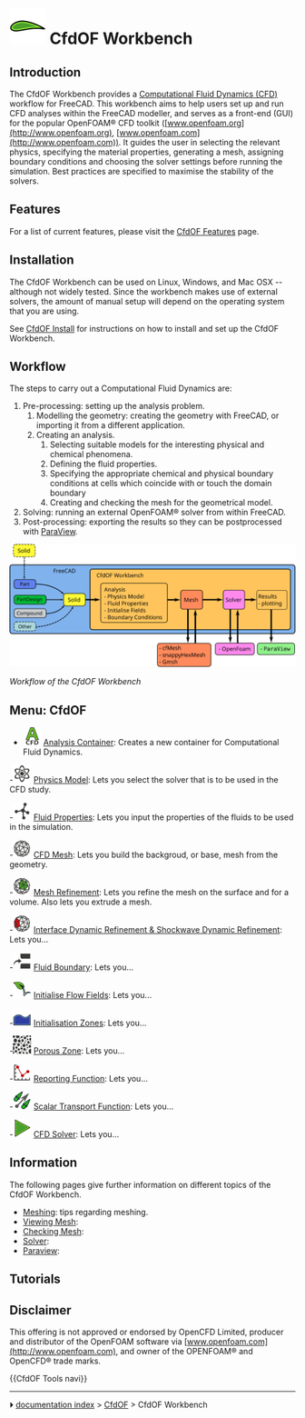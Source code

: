 # <img alt="Workbench CfdOF Icon" src=images/Workbench_CfdOF.svg  style="width:64px;"> CfdOF Workbench

## Introduction

The CfdOF Workbench provides a [Computational Fluid Dynamics (CFD)](https://en.wikipedia.org/wiki/Computational_fluid_dynamics) workflow for FreeCAD. This workbench aims to help users set up and run CFD analyses within the FreeCAD modeller, and serves as a front-end (GUI) for the popular OpenFOAM® CFD toolkit ([www.openfoam.org](http://www.openfoam.org), [www.openfoam.com](http://www.openfoam.com)). It guides the user in selecting the relevant physics, specifying the material properties, generating a mesh, assigning boundary conditions and choosing the solver settings before running the simulation. Best practices are specified to maximise the stability of the solvers.

## Features

For a list of current features, please visit the [CfdOF Features](CfdOF_Features.md) page.

## Installation

The CfdOF Workbench can be used on Linux, Windows, and Mac OSX -- although not widely tested. Since the workbench makes use of external solvers, the amount of manual setup will depend on the operating system that you are using.

See [CfdOF Install](CfdOF_Install.md) for instructions on how to install and set up the CfdOF Workbench.

## Workflow

The steps to carry out a Computational Fluid Dynamics are:

1.  Pre-processing: setting up the analysis problem.
    1.  Modelling the geometry: creating the geometry with FreeCAD, or importing it from a different application.
    2.  Creating an analysis.
        1.  Selecting suitable models for the interesting physical and chemical phenomena.
        2.  Defining the fluid properties.
        3.  Specifying the appropriate chemical and physical boundary conditions at cells which coincide with or touch the domain boundary
        4.  Creating and checking the mesh for the geometrical model.
2.  Solving: running an external OpenFOAM® solver from within FreeCAD.
3.  Post-processing: exporting the results so they can be postprocessed with [ParaView](https://www.paraview.org/).

<img alt="Workflow of the CfdOF Workbench" src=images/CfdOF_Workbench_workflow.svg  style="width:600px;">



*Workflow of the CfdOF Workbench*

## Menu: CfdOF 

-   <img alt="" src=images/CfdOF_analysis.svg  style="width:32px;"> [Analysis Container](CfdOF_Analysis.md): Creates a new container for Computational Fluid Dynamics.

  -<img alt="" src=images/CfdOF_Physics_Model.svg  style="width:32px;"> [Physics Model](CfdOF_Physics_Model.md): Lets you select the solver that is to be used in the CFD study.

  -<img alt="" src=images/CfdOF_Fluid_Properties.svg  style="width:32px;"> [Fluid Properties](CfdOF_Fluid_Properties.md): Lets you input the properties of the fluids to be used in the simulation.

  -<img alt="" src=images/CfdOF_CFD_Mesh.svg  style="width:32px;"> [CFD Mesh](CfdOF_CFD_Mesh.md): Lets you build the backgroud, or base, mesh from the geometry.

  -<img alt="" src=images/CfdOF_Mesh_Refinement.svg  style="width:32px;"> [Mesh Refinement](CfdOF_Mesh_Refinement.md): Lets you refine the mesh on the surface and for a volume. Also lets you extrude a mesh.

  -<img alt="" src=images/CdfOF_Mesh_Dynamic.svg  style="width:32px;"> [Interface Dynamic Refinement & Shockwave Dynamic Refinement](CfdOF_Interface_Dynamic_Refinement_&_Shockwave_Dynamic_Refinement.md): Lets you\...

  -<img alt="" src=images/CfdOF_Fluid_Boundary.svg  style="width:32px;"> [Fluid Boundary](CfdOF_Fluid_Boundary.md): Lets you\...

  -<img alt="" src=images/CfdOF_Initialise_Flow_Fields.svg  style="width:32px;"> [Initialise Flow Fields](CfdOF_Initialise_Flow_Fields.md): Lets you\...

  -<img alt="" src=images/CfdOF_Initialisation_Zones.svg  style="width:32px;"> [Initialisation Zones](CfdOF_Initialisation_Zones.md): Lets you\...

  -<img alt="" src=images/CfdOF_Porous_Zone.svg  style="width:32px;"> [Porous Zone](CfdOF_Porous_Zone.md): Lets you\...

  -<img alt="" src=images/CfdOF_Reporting_Function.svg  style="width:32px;"> [Reporting Function](CfdOF_Reporting_Function.md): Lets you\...

  -<img alt="" src=images/CfdOF_Scalar_Transport_Function.svg  style="width:32px;"> [Scalar Transport Function](CfdOF_Scalar_Transport_Function.md): Lets you\...

  -<img alt="" src=images/CfdOF_CFD_Solver.svg  style="width:32px;"> [CFD Solver](CfdOF_CFD_Solver.md): Lets you\...

## Information

The following pages give further information on different topics of the CfdOF Workbench.

-   [Meshing](CfdOF_Meshing.md): tips regarding meshing.
-   [Viewing Mesh](CfdOF_Viewing_Mesh.md):
-   [Checking Mesh](CfdOF_Checking_Mesh.md):
-   [Solver](CfdOF_Solver.md):
-   [Paraview](CfdOF_Paraview.md):

## Tutorials

## Disclaimer

This offering is not approved or endorsed by OpenCFD Limited, producer and distributor of the OpenFOAM software via [www.openfoam.com](http://www.openfoam.com), and owner of the OPENFOAM® and OpenCFD® trade marks.





{{CfdOF Tools navi}}



---
⏵ [documentation index](../README.md) > [CfdOF](Category_CfdOF.md) > CfdOF Workbench
